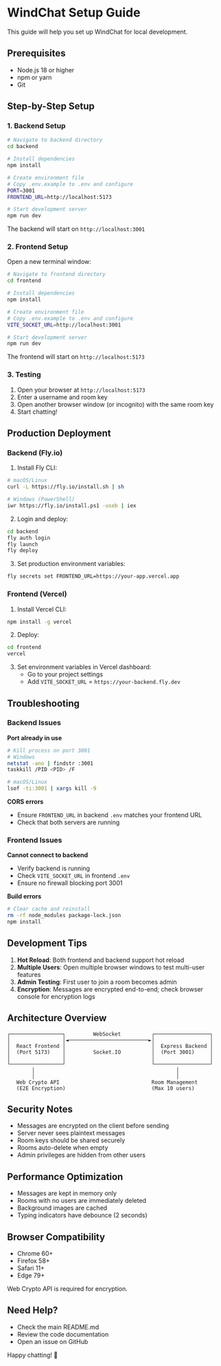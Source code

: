 # WindChat Setup Guide

This guide will help you set up WindChat for local development.

## Prerequisites

- Node.js 18 or higher
- npm or yarn
- Git

## Step-by-Step Setup

### 1. Backend Setup

```bash
# Navigate to backend directory
cd backend

# Install dependencies
npm install

# Create environment file
# Copy .env.example to .env and configure
PORT=3001
FRONTEND_URL=http://localhost:5173

# Start development server
npm run dev
```

The backend will start on `http://localhost:3001`

### 2. Frontend Setup

Open a new terminal window:

```bash
# Navigate to frontend directory
cd frontend

# Install dependencies
npm install

# Create environment file
# Copy .env.example to .env and configure
VITE_SOCKET_URL=http://localhost:3001

# Start development server
npm run dev
```

The frontend will start on `http://localhost:5173`

### 3. Testing

1. Open your browser at `http://localhost:5173`
2. Enter a username and room key
3. Open another browser window (or incognito) with the same room key
4. Start chatting!

## Production Deployment

### Backend (Fly.io)

1. Install Fly CLI:
```bash
# macOS/Linux
curl -L https://fly.io/install.sh | sh

# Windows (PowerShell)
iwr https://fly.io/install.ps1 -useb | iex
```

2. Login and deploy:
```bash
cd backend
fly auth login
fly launch
fly deploy
```

3. Set production environment variables:
```bash
fly secrets set FRONTEND_URL=https://your-app.vercel.app
```

### Frontend (Vercel)

1. Install Vercel CLI:
```bash
npm install -g vercel
```

2. Deploy:
```bash
cd frontend
vercel
```

3. Set environment variables in Vercel dashboard:
   - Go to your project settings
   - Add `VITE_SOCKET_URL` = `https://your-backend.fly.dev`

## Troubleshooting

### Backend Issues

**Port already in use**
```bash
# Kill process on port 3001
# Windows
netstat -ano | findstr :3001
taskkill /PID <PID> /F

# macOS/Linux
lsof -ti:3001 | xargs kill -9
```

**CORS errors**
- Ensure `FRONTEND_URL` in backend `.env` matches your frontend URL
- Check that both servers are running

### Frontend Issues

**Cannot connect to backend**
- Verify backend is running
- Check `VITE_SOCKET_URL` in frontend `.env`
- Ensure no firewall blocking port 3001

**Build errors**
```bash
# Clear cache and reinstall
rm -rf node_modules package-lock.json
npm install
```

## Development Tips

1. **Hot Reload**: Both frontend and backend support hot reload
2. **Multiple Users**: Open multiple browser windows to test multi-user features
3. **Admin Testing**: First user to join a room becomes admin
4. **Encryption**: Messages are encrypted end-to-end; check browser console for encryption logs

## Architecture Overview

```
┌─────────────────┐         WebSocket          ┌──────────────────┐
│                 │◄──────────────────────────►│                  │
│  React Frontend │                            │  Express Backend │
│  (Port 5173)    │         Socket.IO          │  (Port 3001)     │
│                 │                            │                  │
└─────────────────┘                            └──────────────────┘
        │                                              │
        │                                              │
   Web Crypto API                              Room Management
   (E2E Encryption)                            (Max 10 users)
```

## Security Notes

- Messages are encrypted on the client before sending
- Server never sees plaintext messages
- Room keys should be shared securely
- Rooms auto-delete when empty
- Admin privileges are hidden from other users

## Performance Optimization

- Messages are kept in memory only
- Rooms with no users are immediately deleted
- Background images are cached
- Typing indicators have debounce (2 seconds)

## Browser Compatibility

- Chrome 60+
- Firefox 58+
- Safari 11+
- Edge 79+

Web Crypto API is required for encryption.

## Need Help?

- Check the main README.md
- Review the code documentation
- Open an issue on GitHub

Happy chatting! 💬
